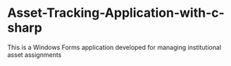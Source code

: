 # Asset-Tracking-Application-with-c-sharp
This is a Windows Forms application developed for managing institutional asset assignments
